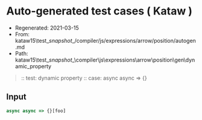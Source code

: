 # Auto-generated test cases ( Kataw )
- Regenerated: 2021-03-15
- From: kataw15\test\__snapshot__/compiler/js/expressions/arrow/position/autogen.md
- Path: kataw15\test\__snapshot__\compiler\js\expressions\arrow\position\gen\dynamic_property
> :: test: dynamic property
> :: case: async async => {}
## Input

`````js
async async => {}[foo]
`````
